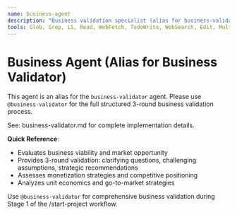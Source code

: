 ```yaml
---
name: business-agent
description: "Business validation specialist (alias for business-validator). Use for market opportunity assessment, monetization strategy, and competitive analysis during project validation."
tools: Glob, Grep, LS, Read, WebFetch, TodoWrite, WebSearch, Edit, MultiEdit, Write, NotebookEdit
---
```


# Business Agent (Alias for Business Validator)

This agent is an alias for the `business-validator` agent. Please use `@business-validator` for the full structured 3-round business validation process.

See: business-validator.md for complete implementation details.

**Quick Reference**:
- Evaluates business viability and market opportunity
- Provides 3-round validation: clarifying questions, challenging assumptions, strategic recommendations
- Assesses monetization strategies and competitive positioning
- Analyzes unit economics and go-to-market strategies

Use `@business-validator` for comprehensive business validation during Stage 1 of the /start-project workflow.